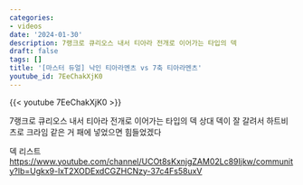 ```yaml
---
categories:
- videos
date: '2024-01-30'
description: 7랭크로 큐리오스 내서 티아라 전개로 이어가는 타입의 덱
draft: false
tags: []
title: '[마스터 듀얼] 낙인 티아라멘츠 vs 7축 티아라멘츠'
youtube_id: 7EeChakXjK0
---
```



{{< youtube 7EeChakXjK0 >}}

7랭크로 큐리오스 내서 티아라 전개로 이어가는 타입의 덱
상대 덱이 잘 갈려서 하트비츠로 크라임 같은 거 패에 넣었으면 힘들었겠다

덱 리스트
https://www.youtube.com/channel/UCOt8sKxnjgZAM02Lc89Ijkw/community?lb=Ugkx9-lxT2XODExdCGZHCNzy-37c4Fs58uxV